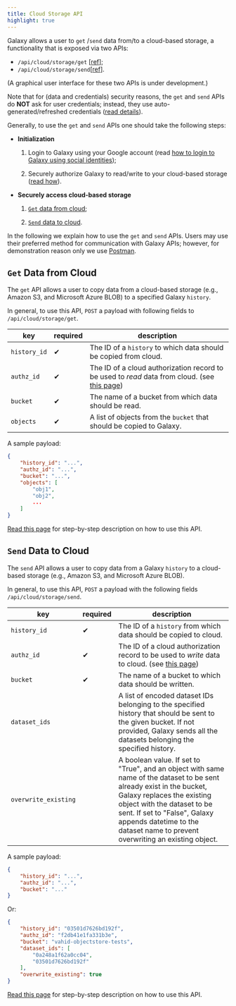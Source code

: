 ```yaml
---
title: Cloud Storage API
highlight: true
---
```


Galaxy allows a user to `get` /`send` data from/to a cloud-based storage, a functionality that is exposed via
two APIs:
- `/api/cloud/storage/get` [[ref](https://docs.galaxyproject.org/en/latest/lib/galaxy.webapps.galaxy.api.html?highlight=cloud#galaxy.webapps.galaxy.api.cloud.CloudController.get)];
- `/api/cloud/storage/send`[[ref](https://docs.galaxyproject.org/en/latest/lib/galaxy.webapps.galaxy.api.html?highlight=cloud#galaxy.webapps.galaxy.api.cloud.CloudController.send)].

(A graphical user interface for these two APIs is under development.)


Note that for (data and credentials) security reasons, the `get` and `send` APIs do **NOT** ask for user credentials;
instead, they use auto-generated/refreshed credentials ([read details](/authnz/cloud/)).


Generally, to use the `get` and `send` APIs one should take the following steps:

- **Initialization**

    1. Login to Galaxy using your Google account (read
    [how to login to Galaxy using social identities](/authnz/config/oidc/));

    2. Securely authorize Galaxy to read/write to your cloud-based storage ([read how](/authnz/cloud/)).

- **Securely access cloud-based storage**

    1. [`Get` data from cloud](#get-data-from-cloud);

    2. [`Send` data to cloud](#send-data-to-cloud).


In the following we explain how to use the `get` and `send` APIs. Users may use their preferred method for
communication with Galaxy APIs; however, for demonstration reason only we use [Postman](https://www.getpostman.com).


## `Get` Data from Cloud

The `get` API allows a user to copy data from a cloud-based storage (e.g., Amazon S3, and Microsoft Azure BLOB)
to a specified Galaxy `history`.


In general, to use this API, `POST` a payload with following fields to `/api/cloud/storage/get`.


| key          | required | description |
|--------------|----------|-------------|
| `history_id` | ✔        | The ID of a `history` to which data should be copied from cloud. |
| `authz_id`   | ✔        | The ID of a cloud authorization record to be used to _read_ data from cloud. (see [this page](/authnz/cloud/))|
| `bucket`     | ✔        | The name of a bucket from which data should be read. |
| `objects`    | ✔        | A list of objects from the `bucket` that should be copied to Galaxy. |


A sample payload:

```json
{
    "history_id": "...",
    "authz_id": "...",
    "bucket": "...",
    "objects": [
        "obj1",
        "obj2",
        ...
    ]
}
```

[Read this page](/cloud/storage/get-step-by-step/) for step-by-step description on how to use this API.


## `Send` Data to Cloud

The `send` API allows a user to copy data from a Galaxy `history` to a cloud-based storage (e.g., Amazon S3, and
Microsoft Azure BLOB).

In general, to use this API, `POST` a payload with the following fields `/api/cloud/storage/send`.


| key                  | required | description |
|----------------------|----------|-------------|
| `history_id`         | ✔        | The ID of a `history` from which data should be copied to cloud.|
| `authz_id`           | ✔        | The ID of a cloud authorization record to be used to _write_ data to cloud. (see [this page](/authnz/cloud/))            |
| `bucket`             | ✔        | The name of a bucket to which data should be written.|
| `dataset_ids`        |          | A list of encoded dataset IDs belonging to the specified history that should be sent to the given bucket. If not provided, Galaxy sends all the datasets belonging the specified history.|
| `overwrite_existing` |          | A boolean value. If set to "True", and an object with same name of the dataset to be sent already exist in the bucket, Galaxy replaces the existing object with the dataset to be sent. If set to "False", Galaxy appends datetime to the dataset name to prevent overwriting an existing object.            |

A sample payload:

```json
{
    "history_id": "...",
    "authz_id": "...",
    "bucket": "..."
}
```
Or:

```json
{
    "history_id": "03501d7626bd192f",
    "authz_id": "f2db41e1fa331b3e",
    "bucket": "vahid-objectstore-tests",
    "dataset_ids": [
        "0a248a1f62a0cc04",
        "03501d7626bd192f"
    ],
    "overwrite_existing": true
}
```

[Read this page](/cloud/storage/send-step-by-step/) for step-by-step description on how to use this API.

